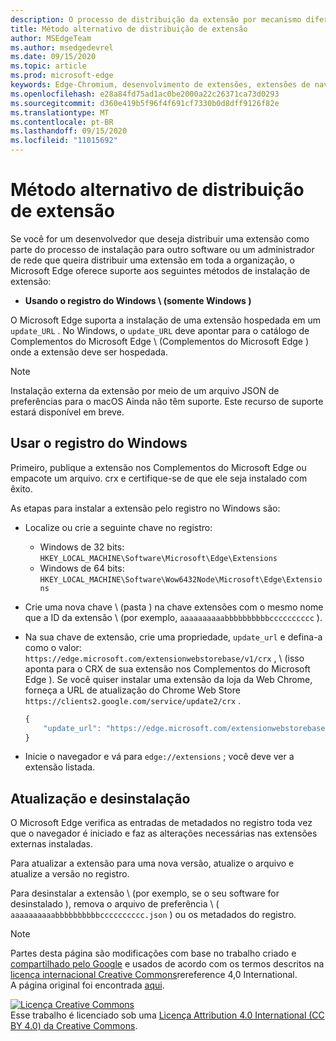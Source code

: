 ```yaml
---
description: O processo de distribuição da extensão por mecanismo diferente das lojas verificadas
title: Método alternativo de distribuição de extensão
author: MSEdgeTeam
ms.author: msedgedevrel
ms.date: 09/15/2020
ms.topic: article
ms.prod: microsoft-edge
keywords: Edge-Chromium, desenvolvimento de extensões, extensões de navegador, Complementos, centro de parceiros, desenvolvedor
ms.openlocfilehash: e28a84fd75ad1ac0be2000a22c26371ca73d0293
ms.sourcegitcommit: d360e419b5f96f4f691cf7330b0d8dff9126f82e
ms.translationtype: MT
ms.contentlocale: pt-BR
ms.lasthandoff: 09/15/2020
ms.locfileid: "11015692"
---
```

# Método alternativo de distribuição de extensão  

Se você for um desenvolvedor que deseja distribuir uma extensão como parte do processo de instalação para outro software ou um administrador de rede que queira distribuir uma extensão em toda a organização, o Microsoft Edge oferece suporte aos seguintes métodos de instalação de extensão:  

*   **Usando o registro do Windows \ (somente Windows \)**  

O Microsoft Edge suporta a instalação de uma extensão hospedada em um `update_URL` .  No Windows, o `update_URL` deve apontar para o catálogo de Complementos do Microsoft Edge \ (Complementos do Microsoft Edge \) onde a extensão deve ser hospedada.  

> [!NOTE]
> Instalação externa da extensão por meio de um arquivo JSON de preferências para o macOS <!--and Linux--> Ainda não têm suporte.  Este recurso de suporte estará disponível em breve.

## Usar o registro do Windows  

Primeiro, publique a extensão nos Complementos do Microsoft Edge ou empacote um arquivo. crx e certifique-se de que ele seja instalado com êxito.  

As etapas para instalar a extensão pelo registro no Windows são:  

*   Localize ou crie a seguinte chave no registro:  
    *   Windows de 32 bits:  `HKEY_LOCAL_MACHINE\Software\Microsoft\Edge\Extensions`  
    *   Windows de 64 bits:  `HKEY_LOCAL_MACHINE\Software\Wow6432Node\Microsoft\Edge\Extensions`  
*   Crie uma nova chave \ (pasta \) na chave extensões com o mesmo nome que a ID da extensão \ (por exemplo, `aaaaaaaaaabbbbbbbbbbcccccccccc` \).  
*   Na sua chave de extensão, crie uma propriedade, `update_url` e defina-a como o valor: `https://edge.microsoft.com/extensionwebstorebase/v1/crx` , \ (isso aponta para o CRX de sua extensão nos Complementos do Microsoft Edge \). Se você quiser instalar uma extensão da loja da Web Chrome, forneça a URL de atualização do Chrome Web Store `https://clients2.google.com/service/update2/crx` .  
    
    ```javascript
    {
        "update_url": "https://edge.microsoft.com/extensionwebstorebase/v1/crx"
    }
    ```  
    
*   Inicie o navegador e vá para `edge://extensions` ; você deve ver a extensão listada.  

## Atualização e desinstalação  

O Microsoft Edge verifica as entradas de metadados no registro toda vez que o navegador é iniciado e faz as alterações necessárias nas extensões externas instaladas.  

Para atualizar a extensão para uma nova versão, atualize o arquivo e atualize a versão no registro.  

Para desinstalar a extensão \ (por exemplo, se o seu software for desinstalado \), remova o arquivo de preferência \ ( `aaaaaaaaaabbbbbbbbbbcccccccccc.json` \) ou os metadados do registro.  

<!-- image links -->  

<!-- links -->  

> [!NOTE]
> Partes desta página são modificações com base no trabalho criado e [compartilhado pelo Google][GoogleSitePolicies] e usados de acordo com os termos descritos na [licença internacional Creative Commons][CCA4IL]rereference 4,0 International.  
> A página original foi encontrada [aqui](https://developer.chrome.com/apps/external_extensions).  

[![Licença Creative Commons][CCby4Image]][CCA4IL]  
Esse trabalho é licenciado sob uma [Licença Attribution 4.0 International (CC BY 4.0) da Creative Commons][CCA4IL].  

[CCA4IL]: https://creativecommons.org/licenses/by/4.0  
[CCby4Image]: https://i.creativecommons.org/l/by/4.0/88x31.png  
[GoogleSitePolicies]: https://developers.google.com/terms/site-policies
